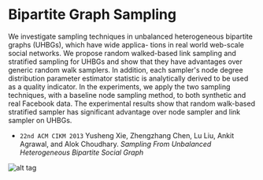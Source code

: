 Bipartite Graph Sampling
========================
We investigate sampling techniques in unbalanced heterogeneous bipartite graphs (UHBGs), which have wide applica- tions in real world web-scale social networks. We propose random walked-based link sampling and stratified sampling for UHBGs and show that they have advantages over generic random walk samplers. In addition, each sampler's node degree distribution parameter estimator statistic is analytically derived to be used as a quality indicator. In the experiments, we apply the two sampling techniques, with a baseline node sampling method, to both synthetic and real Facebook data. The experimental results show that random walk-based stratified sampler has significant advantage over node sampler and link sampler on UHBGs.

* ``22nd ACM CIKM 2013`` Yusheng Xie, Zhengzhang Chen, Lu Liu, Ankit Agrawal, and Alok Choudhary. *Sampling From Unbalanced Heterogeneous Bipartite Social Graph*

![alt tag](https://raw.github.com/yvesx/UHBGsampling/master/imgs/1.png)

